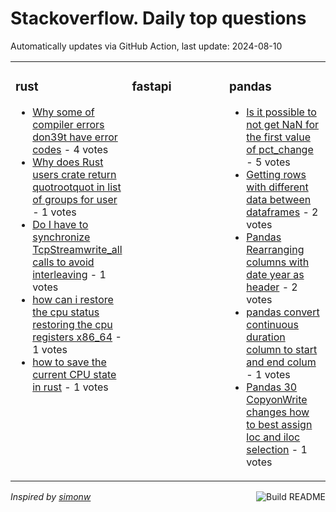 # Stackoverflow. Daily top questions 

Automatically updates via GitHub Action, last update: <!-- date starts -->2024-08-10<!-- date ends -->


<table><tr><td valign="top" width="33%">

### rust
<!-- rust starts -->
* [Why some of compiler errors don39t have error codes](https://stackoverflow.com/questions/78856172/why-some-of-compiler-errors-dont-have-error-codes) - 4 votes
* [Why does Rust users crate return quotrootquot in list of groups for user](https://stackoverflow.com/questions/78856399/why-does-rust-users-crate-return-root-in-list-of-groups-for-user) - 1 votes
* [Do I have to synchronize TcpStreamwrite_all calls to avoid interleaving](https://stackoverflow.com/questions/78854154/do-i-have-to-synchronize-tcpstreamwrite-all-calls-to-avoid-interleaving) - 1 votes
* [how can i restore the cpu status restoring the cpu registers x86_64](https://stackoverflow.com/questions/78856665/how-can-i-restore-the-cpu-status-restoring-the-cpu-registers-x86-64) - 1 votes
* [how to save the current CPU state in rust](https://stackoverflow.com/questions/78853629/how-to-save-the-current-cpu-state-in-rust) - 1 votes
<!-- rust ends -->
</td><td valign="top" width="34%">


### fastapi
<!-- fastapi starts -->

<!-- fastapi ends -->
</td><td valign="top" width="34%">


### pandas
<!-- pandas starts -->
* [Is it possible to not get NaN for the first value of pct_change](https://stackoverflow.com/questions/78851490/is-it-possible-to-not-get-nan-for-the-first-value-of-pct-change) - 5 votes
* [Getting rows with different data between dataframes](https://stackoverflow.com/questions/78853921/getting-rows-with-different-data-between-dataframes) - 2 votes
* [Pandas  Rearranging columns with date year as header](https://stackoverflow.com/questions/78852009/pandas-re-arranging-columns-with-date-year-as-header) - 2 votes
* [pandas convert continuous duration column to start and end colum](https://stackoverflow.com/questions/78854255/pandas-convert-continuous-duration-column-to-start-and-end-colum) - 1 votes
* [Pandas 30 CopyonWrite changes how to best assign loc and iloc selection](https://stackoverflow.com/questions/78853535/pandas-3-0-copy-on-write-changes-how-to-best-assign-loc-and-iloc-selection) - 1 votes
<!-- pandas ends -->
</td></tr></table>

<a href="https://github.com/hp0404/hp0404/actions"><img src="https://github.com/hp0404/hp0404/workflows/Build%20README/badge.svg" align="right" alt="Build README"></a> <p>*Inspired by  [simonw](https://github.com/simonw/simonw)*</p>
